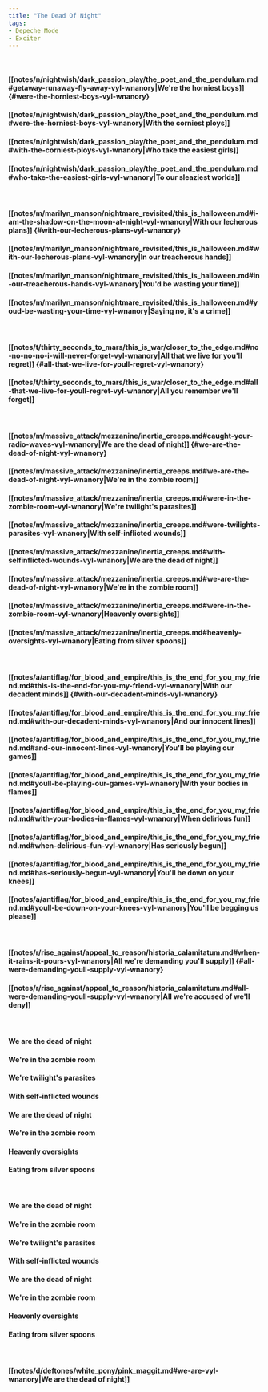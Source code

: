 ```yaml
---
title: "The Dead Of Night"
tags:
- Depeche Mode
- Exciter
---
```

&nbsp;
#### [[notes/n/nightwish/dark_passion_play/the_poet_and_the_pendulum.md#getaway-runaway-fly-away-vyl-wnanory|We're the horniest boys]] {#were-the-horniest-boys-vyl-wnanory}
#### [[notes/n/nightwish/dark_passion_play/the_poet_and_the_pendulum.md#were-the-horniest-boys-vyl-wnanory|With the corniest ploys]]
#### [[notes/n/nightwish/dark_passion_play/the_poet_and_the_pendulum.md#with-the-corniest-ploys-vyl-wnanory|Who take the easiest girls]]
#### [[notes/n/nightwish/dark_passion_play/the_poet_and_the_pendulum.md#who-take-the-easiest-girls-vyl-wnanory|To our sleaziest worlds]]
&nbsp;
#### [[notes/m/marilyn_manson/nightmare_revisited/this_is_halloween.md#i-am-the-shadow-on-the-moon-at-night-vyl-wnanory|With our lecherous plans]] {#with-our-lecherous-plans-vyl-wnanory}
#### [[notes/m/marilyn_manson/nightmare_revisited/this_is_halloween.md#with-our-lecherous-plans-vyl-wnanory|In our treacherous hands]]
#### [[notes/m/marilyn_manson/nightmare_revisited/this_is_halloween.md#in-our-treacherous-hands-vyl-wnanory|You'd be wasting your time]]
#### [[notes/m/marilyn_manson/nightmare_revisited/this_is_halloween.md#youd-be-wasting-your-time-vyl-wnanory|Saying no, it's a crime]]
&nbsp;
#### [[notes/t/thirty_seconds_to_mars/this_is_war/closer_to_the_edge.md#no-no-no-no-i-will-never-forget-vyl-wnanory|All that we live for you'll regret]] {#all-that-we-live-for-youll-regret-vyl-wnanory}
#### [[notes/t/thirty_seconds_to_mars/this_is_war/closer_to_the_edge.md#all-that-we-live-for-youll-regret-vyl-wnanory|All you remember we'll forget]]
&nbsp;
#### [[notes/m/massive_attack/mezzanine/inertia_creeps.md#caught-your-radio-waves-vyl-wnanory|We are the dead of night]] {#we-are-the-dead-of-night-vyl-wnanory}
#### [[notes/m/massive_attack/mezzanine/inertia_creeps.md#we-are-the-dead-of-night-vyl-wnanory|We're in the zombie room]]
#### [[notes/m/massive_attack/mezzanine/inertia_creeps.md#were-in-the-zombie-room-vyl-wnanory|We're twilight's parasites]]
#### [[notes/m/massive_attack/mezzanine/inertia_creeps.md#were-twilights-parasites-vyl-wnanory|With self-inflicted wounds]]
#### [[notes/m/massive_attack/mezzanine/inertia_creeps.md#with-selfinflicted-wounds-vyl-wnanory|We are the dead of night]]
#### [[notes/m/massive_attack/mezzanine/inertia_creeps.md#we-are-the-dead-of-night-vyl-wnanory|We're in the zombie room]]
#### [[notes/m/massive_attack/mezzanine/inertia_creeps.md#were-in-the-zombie-room-vyl-wnanory|Heavenly oversights]]
#### [[notes/m/massive_attack/mezzanine/inertia_creeps.md#heavenly-oversights-vyl-wnanory|Eating from silver spoons]]
&nbsp;
#### [[notes/a/antiflag/for_blood_and_empire/this_is_the_end_for_you_my_friend.md#this-is-the-end-for-you-my-friend-vyl-wnanory|With our decadent minds]] {#with-our-decadent-minds-vyl-wnanory}
#### [[notes/a/antiflag/for_blood_and_empire/this_is_the_end_for_you_my_friend.md#with-our-decadent-minds-vyl-wnanory|And our innocent lines]]
#### [[notes/a/antiflag/for_blood_and_empire/this_is_the_end_for_you_my_friend.md#and-our-innocent-lines-vyl-wnanory|You'll be playing our games]]
#### [[notes/a/antiflag/for_blood_and_empire/this_is_the_end_for_you_my_friend.md#youll-be-playing-our-games-vyl-wnanory|With your bodies in flames]]
#### [[notes/a/antiflag/for_blood_and_empire/this_is_the_end_for_you_my_friend.md#with-your-bodies-in-flames-vyl-wnanory|When delirious fun]]
#### [[notes/a/antiflag/for_blood_and_empire/this_is_the_end_for_you_my_friend.md#when-delirious-fun-vyl-wnanory|Has seriously begun]]
#### [[notes/a/antiflag/for_blood_and_empire/this_is_the_end_for_you_my_friend.md#has-seriously-begun-vyl-wnanory|You'll be down on your knees]]
#### [[notes/a/antiflag/for_blood_and_empire/this_is_the_end_for_you_my_friend.md#youll-be-down-on-your-knees-vyl-wnanory|You'll be begging us please]]
&nbsp;
#### [[notes/r/rise_against/appeal_to_reason/historia_calamitatum.md#when-it-rains-it-pours-vyl-wnanory|All we're demanding you'll supply]] {#all-were-demanding-youll-supply-vyl-wnanory}
#### [[notes/r/rise_against/appeal_to_reason/historia_calamitatum.md#all-were-demanding-youll-supply-vyl-wnanory|All we're accused of we'll deny]]
&nbsp;
#### We are the dead of night
#### We're in the zombie room
#### We're twilight's parasites
#### With self-inflicted wounds
#### We are the dead of night
#### We're in the zombie room
#### Heavenly oversights
#### Eating from silver spoons
&nbsp;
#### We are the dead of night
#### We're in the zombie room
#### We're twilight's parasites
#### With self-inflicted wounds
#### We are the dead of night
#### We're in the zombie room
#### Heavenly oversights
#### Eating from silver spoons
&nbsp;
#### [[notes/d/deftones/white_pony/pink_maggit.md#we-are-vyl-wnanory|We are the dead of night]]
